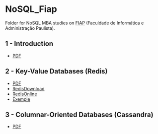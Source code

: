 # NoSQL_Fiap
Folder for NoSQL MBA studies on [FIAP](https://www.googleadservices.com/pagead/aclk?sa=L&ai=DChcSEwiA5ImElNn4AhX1RUgAHfXFDH4YABAAGgJjZQ&ae=2&ohost=www.google.com&cid=CAASJeRo-hpJyI09zbY6wuyJKr5BSyJH0W2SF9QkDxpMXMrwRNJBZ_Q&sig=AOD64_01bx1ajP9jO2R_5zbc1zzD1aWA2w&q&adurl&ved=2ahUKEwixq4SElNn4AhX9BbkGHRrMC6cQ0Qx6BAgCEAE&nis=8&dct=1) (Faculdade de Informática e Administração Paulista).

## 1 - Introduction
- [PDF](https://github.com/Darklabel91/NoSQL_Fiap/blob/main/Intro/MBA%20ASO%20%20-%20Cap%201%20-%20Conceitos%20e%20discussões%20sobre%20NOSQL_RevFinal_20201112_1633.pdf.pdf)

## 2 - Key-Value Databases (Redis)
- [PDF](https://github.com/Darklabel91/NoSQL_Fiap/blob/main/Key-Value%20Databases/MBA%20ASO%20%20-%20Cap%202%20-%20Key-value%20Databases%20(ReDis)_RevFinal.pdf)
- [RedisDownload](https://redis.io/download/)
- [RedisOnline](https://try.redis.io)
- [Exemple](https://github.com/Darklabel91/NoSQL_Fiap/blob/main/Key-Value%20Databases/Redis.md)

## 3 - Columnar-Oriented Databases (Cassandra)
- [PDF](https://github.com/Darklabel91/NoSQL_Fiap/blob/main/Columnar-Oriented%20Databases/MBA%20ASO%20%20-%20Cap%203%20-%20Columnar%20-%20Oriented%20Databases%20(Cassandra)_RevFinal.pdf)
